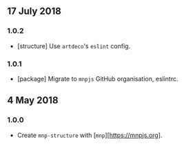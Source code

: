 ## 17 July 2018

### 1.0.2

- [structure] Use `artdeco`'s `eslint` config.

### 1.0.1

- [package] Migrate to `mnpjs` GitHub organisation, eslintrc.

## 4 May 2018

### 1.0.0

- Create `mnp-structure` with [`mnp`][https://mnpjs.org].
